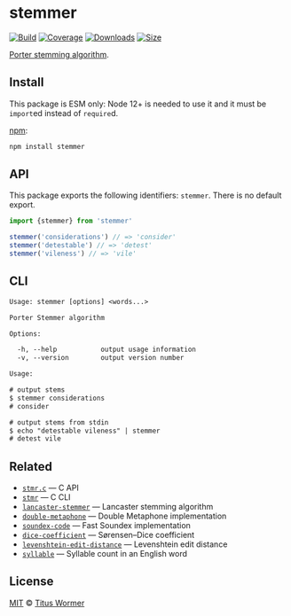 # stemmer

[![Build][build-badge]][build]
[![Coverage][coverage-badge]][coverage]
[![Downloads][downloads-badge]][downloads]
[![Size][size-badge]][size]

[Porter stemming algorithm][source].

## Install

This package is ESM only: Node 12+ is needed to use it and it must be `import`ed
instead of `require`d.

[npm][]:

```sh
npm install stemmer
```

## API

This package exports the following identifiers: `stemmer`.
There is no default export.

```js
import {stemmer} from 'stemmer'

stemmer('considerations') // => 'consider'
stemmer('detestable') // => 'detest'
stemmer('vileness') // => 'vile'
```

## CLI

```txt
Usage: stemmer [options] <words...>

Porter Stemmer algorithm

Options:

  -h, --help           output usage information
  -v, --version        output version number

Usage:

# output stems
$ stemmer considerations
# consider

# output stems from stdin
$ echo "detestable vileness" | stemmer
# detest vile
```

## Related

*   [`stmr.c`](https://github.com/wooorm/stmr.c)
    — C API
*   [`stmr`](https://github.com/wooorm/stmr)
    — C CLI
*   [`lancaster-stemmer`](https://github.com/words/lancaster-stemmer)
    — Lancaster stemming algorithm
*   [`double-metaphone`](https://github.com/words/double-metaphone)
    — Double Metaphone implementation
*   [`soundex-code`](https://github.com/words/soundex-code)
    — Fast Soundex implementation
*   [`dice-coefficient`](https://github.com/words/dice-coefficient)
    — Sørensen–Dice coefficient
*   [`levenshtein-edit-distance`](https://github.com/words/levenshtein-edit-distance)
    — Levenshtein edit distance
*   [`syllable`](https://github.com/words/syllable)
    — Syllable count in an English word

## License

[MIT][license] © [Titus Wormer][author]

<!-- Definitions -->

[build-badge]: https://github.com/words/stemmer/workflows/main/badge.svg

[build]: https://github.com/words/stemmer/actions

[coverage-badge]: https://img.shields.io/codecov/c/github/words/stemmer.svg

[coverage]: https://codecov.io/github/words/stemmer

[downloads-badge]: https://img.shields.io/npm/dm/stemmer.svg

[downloads]: https://www.npmjs.com/package/stemmer

[size-badge]: https://img.shields.io/bundlephobia/minzip/stemmer.svg

[size]: https://bundlephobia.com/result?p=stemmer

[license]: license

[author]: https://wooorm.com

[source]: https://tartarus.org/martin/PorterStemmer

[npm]: https://www.npmjs.com
